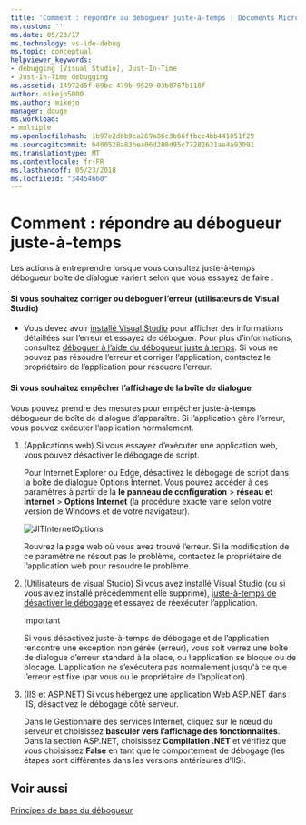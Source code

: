 ```yaml
---
title: 'Comment : répondre au débogueur juste-à-temps | Documents Microsoft'
ms.custom: ''
ms.date: 05/23/17
ms.technology: vs-ide-debug
ms.topic: conceptual
helpviewer_keywords:
- debugging [Visual Studio], Just-In-Time
- Just-In-Time debugging
ms.assetid: 14972d5f-69bc-479b-9529-03b8787b118f
author: mikejo5000
ms.author: mikejo
manager: douge
ms.workload:
- multiple
ms.openlocfilehash: 1b97e2d6b9ca269a86c3b66ffbcc4bb441051f29
ms.sourcegitcommit: b400528a83bea06d208d95c77282631ae4a93091
ms.translationtype: MT
ms.contentlocale: fr-FR
ms.lasthandoff: 05/23/2018
ms.locfileid: "34454660"
---
```

# <a name="how-to-respond-to-the-just-in-time-debugger"></a>Comment : répondre au débogueur juste-à-temps

Les actions à entreprendre lorsque vous consultez juste-à-temps débogueur boîte de dialogue varient selon que vous essayez de faire :

#### <a name="if-you-want-to-fix-or-debug-the-error-visual-studio-users"></a>Si vous souhaitez corriger ou déboguer l’erreur (utilisateurs de Visual Studio)

- Vous devez avoir [installé Visual Studio](http://www.visualstudio.com) pour afficher des informations détaillées sur l’erreur et essayez de déboguer. Pour plus d’informations, consultez [déboguer à l’aide du débogueur juste à temps](../debugger/debug-using-the-just-in-time-debugger.md). Si vous ne pouvez pas résoudre l’erreur et corriger l’application, contactez le propriétaire de l’application pour résoudre l’erreur.

#### <a name="if-you-want-to-prevent-the-just-in-time-debugger-dialog-box-from-appearing"></a>Si vous souhaitez empêcher l’affichage de la boîte de dialogue

Vous pouvez prendre des mesures pour empêcher juste-à-temps débogueur de boîte de dialogue d’apparaître. Si l’application gère l’erreur, vous pouvez exécuter l’application normalement.

1. (Applications web) Si vous essayez d’exécuter une application web, vous pouvez désactiver le débogage de script.

    Pour Internet Explorer ou Edge, désactivez le débogage de script dans la boîte de dialogue Options Internet. Vous pouvez accéder à ces paramètres à partir de la **le panneau de configuration** > **réseau et Internet** > **Options Internet** (la procédure exacte varie selon votre version de Windows et de votre navigateur).

    ![JITInternetOptions](../debugger/media/jitinternetoptions.png "JITInternetOptions")

    Rouvrez la page web où vous avez trouvé l’erreur. Si la modification de ce paramètre ne résout pas le problème, contactez le propriétaire de l’application web pour résoudre le problème.

3. (Utilisateurs de visual Studio) Si vous avez installé Visual Studio (ou si vous aviez installé précédemment elle supprimé), [juste-à-temps de désactiver le débogage](../debugger/debug-using-the-just-in-time-debugger.md) et essayez de réexécuter l’application.

    > [!IMPORTANT]
    > Si vous désactivez juste-à-temps de débogage et de l’application rencontre une exception non gérée (erreur), vous soit verrez une boîte de dialogue d’erreur standard à la place, ou l’application se bloque ou de blocage. L’application ne s’exécutera pas normalement jusqu'à ce que l’erreur est fixe (par vous ou le propriétaire de l’application).

2. (IIS et ASP.NET) Si vous hébergez une application Web ASP.NET dans IIS, désactivez le débogage côté serveur.

    Dans le Gestionnaire des services Internet, cliquez sur le nœud du serveur et choisissez **basculer vers l’affichage des fonctionnalités**. Dans la section ASP.NET, choisissez **Compilation .NET** et vérifiez que vous choisissez **False** en tant que le comportement de débogage (les étapes sont différentes dans les versions antérieures d’IIS).
  
## <a name="see-also"></a>Voir aussi    
 [Principes de base du débogueur](../debugger/debugger-basics.md)   
